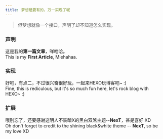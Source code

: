 ```yaml
---
title: 梦想是要有的，万一实现了呢
---
```


>但梦想就像一个接口，声明了却不知道怎么实现。

### 声明
这是我的**第一篇文章**，咩哈哈。  
This is my **First Article**, Miehahaa.


### 实现
好吧，有点二，不过很兴奋很好玩，一起来HEXO玩博客吧~ :)  
Fine, this is rediculous, but it's so much fun here, let's rock blog with HEXO~ :)


### 扩展
哦别忘了，还要感谢这明人不装暗X的黑白双煞主题--**NexT**，甚是喜好 XD  
Oh don't forget to credit to the shining black&white theme -- **NexT**, so be my love XD